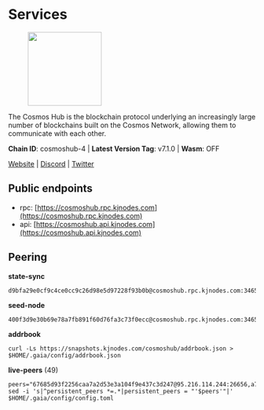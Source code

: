 # Services

<figure><img src="https://raw.githubusercontent.com/kj89/testnet_manuals/main/pingpub/logos/cosmoshub.png" width="150" alt=""><figcaption></figcaption></figure>

The Cosmos Hub is the blockchain protocol underlying an  increasingly large number of blockchains built on the  Cosmos Network, allowing them to communicate with each other.

**Chain ID**: cosmoshub-4 | **Latest Version Tag**: v7.1.0 | **Wasm**: OFF

[Website](https://hub.cosmos.network) | [Discord](https://discord.gg/cosmosnetwork) | [Twitter](https://twitter.com/cosmoshub)


## Public endpoints

* rpc: [https://cosmoshub.rpc.kjnodes.com](https://cosmoshub.rpc.kjnodes.com)
* api: [https://cosmoshub.api.kjnodes.com](https://cosmoshub.api.kjnodes.com)

## Peering

**state-sync**

```
d9bfa29e0cf9c4ce0cc9c26d98e5d97228f93b0b@cosmoshub.rpc.kjnodes.com:34656
```

**seed-node**

```
400f3d9e30b69e78a7fb891f60d76fa3c73f0ecc@cosmoshub.rpc.kjnodes.com:34659
```

**addrbook**
```
curl -Ls https://snapshots.kjnodes.com/cosmoshub/addrbook.json > $HOME/.gaia/config/addrbook.json
```

**live-peers** (49)
```
peers="67685d93f2256caa7a2d53e3a104f9e437c3d247@95.216.114.244:26656,a7d96dc929824613315dcc1c90fee119f28cc51f@134.65.193.5:26656,213857e741833d17275ea559bb2d0342398cec99@35.245.206.45:26656,d9dbd30f7e9ae99dc05645f48f4637c2f4a14645@34.107.9.71:26656,4c46d32cbc4777c59a91a53fdadf8a3fa362036e@116.202.10.68:26656,d9bfa29e0cf9c4ce0cc9c26d98e5d97228f93b0b@65.109.88.38:34656,84cc83cd09a974a234a3fdb5bb4fd46fd856f8ec@142.132.135.239:26656,c03593feca52899e9cc38ae0fed671fb96ab0bba@52.203.105.100:26656,daa6d8314246ad65037a48ec2e2266eeea9d46f8@154.53.63.50:26656,2441e90fcb341fcd5bebec15b54e346cdca64a9b@135.148.123.8:14956,e0ab6c5cc86959853f499236b8297344802ac5f4@5.161.139.201:26656,d35f08a60aeb2729d07e92e778b4c6f83379092e@18.138.160.68:26656,241b17dba97a2ed3c3747d12781fb86c9706e2d4@89.58.27.86:26656,ba3bacc714817218562f743178228f23678b2873@34.141.15.99:26656,cd7af8aaa29bca12c575dedb77a4a1efe019e661@54.77.214.250:26656,8dc4fd0007c74bdf4b7ee1e5a3ab68161cc8f845@142.132.208.213:26656,344d87e04fdf04be760da5069a59d9a489b886a6@52.14.44.1:26656,b79e1d3a621bdafd3a8d9a49dff8f4737d0bedc9@52.73.168.104:26656,d54eacb237dfbc0eb934a45509f878eb3ea3a5b3@64.44.148.195:26656,3da88430414ec9084c8983fe4d462cce655ff1f3@51.222.245.114:26656,d5bf4870659c1d47f008691a64f970a56f0adb3c@80.190.132.234:56656,1cce99042f884d669e7287e3e362bff8e385c63e@46.4.79.183:26726,44594a57ce538a21f8558bcb1c9ce560ad879e3e@15.235.114.84:26656,9d048653fa4d98e6c0760ed0c54ad2d257ba46df@65.108.137.34:26656,e829d4764a5cecc44b3414777853b34407b36601@185.16.39.179:26656,5f48aeb3343f1df87a1c07429f66286c95b7e0b5@54.164.190.216:26656,dea13e7232642331360d4387b0ab106b014092d4@116.202.236.59:26656,803abd0b6b0478ab7f7e38dbda89902ca67f8778@65.21.90.137:11956,c940e11c1072dad06da3b1b48ca92966bb37e93a@74.96.207.58:28721,52a6b8f416ba3ed2aafa72e35df28ee4c3ee547b@5.9.108.156:36656,10e3acd4baeb6cba8881d75a0bde04b5526b39ce@3.217.133.209:26656,a0aca8fb801c69653a290bd44872e8457f8b0982@47.99.180.54:26656,dd53fa5cfb6a604feb80860d47506d0dd84baa12@142.132.210.234:26656,c1e437f73b8889b78ea34981e7c349157ad80284@107.135.15.66:26656,a09ed43e09f773e39855dc5d8b6a220eff4cb947@204.16.241.207:26656,dff07399aeadf3f1b6edfac07f92a238112d3036@93.189.30.120:26656,9d7d9ba2b9bc1c805a24413fcfdc75010d52dd61@159.89.101.239:26090,625fbb458b228229bcfaec6b834c1aa40f634bbf@165.22.199.234:26090,26ac129d380e7010473dfeda9c84bf25450c711f@91.239.56.4:26656,79ce3cda5d6a8464f4141166982a0352bed1e89f@65.108.137.37:26656,bd410d4564f7e0dd9a0eb16a64c337a059e11b80@47.103.35.130:26656,53b3651680ec3482d736808cbb3035940107f8ab@185.146.148.119:26656,762175c3ae976cc93d28a151a8551c1a0018f32d@20.48.28.69:26656,32bdba6ced12cdf2e534566e6c3d66ee2f7ef494@84.244.95.229:26656,7abab0475a506ed3b9ab2ad40948bfe53b797e13@128.199.128.15:26090,1d02b4300c6b6fd1123a20502f0b3c0ce3b73654@88.198.16.9:26656,7b8ab74fa7c3cc10b203b990abfc86e1a0b82a79@34.254.201.211:26656,15e720cde61ff90532bc53bf482fe4e6c572db9a@63.34.22.125:26656,5b4529df65f9c1006d51472a827f1deb23825ba2@167.235.34.35:14656"
sed -i 's|^persistent_peers *=.*|persistent_peers = "'$peers'"|' $HOME/.gaia/config/config.toml
```
